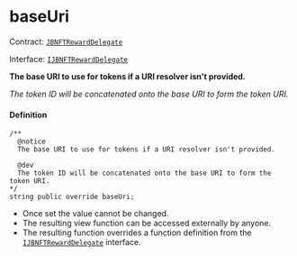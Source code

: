 # baseUri

Contract: [`JBNFTRewardDelegate`](/v4/deprecated/v2/contracts/or-delegates/or-abstract/jbnftrewarddelegate/README.md)​‌

Interface: [`IJBNFTRewardDelegate`](/v4/deprecated/v2/interfaces/ijbnftrewarddelegate.md)

**The base URI to use for tokens if a URI resolver isn't provided.**

_The token ID will be concatenated onto the base URI to form the token URI._

#### Definition

```
/**
  @notice
  The base URI to use for tokens if a URI resolver isn't provided.

  @dev
  The token ID will be concatenated onto the base URI to form the token URI.
*/
string public override baseUri;
```

* Once set the value cannot be changed.
* The resulting view function can be accessed externally by anyone.
* The resulting function overrides a function definition from the [`IJBNFTRewardDelegate`](/v4/deprecated/v2/interfaces/ijbnftrewarddelegate.md) interface.
